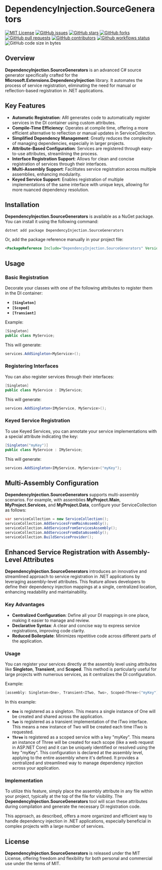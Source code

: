# DependencyInjection.SourceGenerators

[![MIT License](https://img.shields.io/badge/license-MIT-blue.svg)](LICENSE)
[![GitHub issues](https://img.shields.io/github/issues/jimmy-mll/Microsoft.Extensions.DependencyInjection.SourceGenerators)](https://github.com/jimmy-mll/Microsoft.Extensions.DependencyInjection.SourceGenerators/issues)
[![GitHub stars](https://img.shields.io/github/stars/jimmy-mll/Microsoft.Extensions.DependencyInjection.SourceGenerators)](https://github.com/jimmy-mll/Microsoft.Extensions.DependencyInjection.SourceGenerators/stargazers)
[![GitHub forks](https://img.shields.io/github/forks/jimmy-mll/Microsoft.Extensions.DependencyInjection.SourceGenerators)](https://github.com/jimmy-mll/Microsoft.Extensions.DependencyInjection.SourceGenerators/network)
[![GitHub pull requests](https://img.shields.io/github/issues-pr/jimmy-mll/Microsoft.Extensions.DependencyInjection.SourceGenerators)](https://github.com/jimmy-mll/Microsoft.Extensions.DependencyInjection.SourceGenerators/pulls)
[![GitHub contributors](https://img.shields.io/github/contributors/jimmy-mll/Microsoft.Extensions.DependencyInjection.SourceGenerators)](https://github.com/jimmy-mll/Microsoft.Extensions.DependencyInjection.SourceGenerators/graphs/contributors)
[![Github workflows status](https://github.com/jimmy-mll/Microsoft.Extensions.DependencyInjection.SourceGenerators/actions/workflows/dotnet.yml/badge.svg?branch=main)](https://github.com/jimmy-mll/Microsoft.Extensions.DependencyInjection.SourceGenerators/actions/workflows/dotnet.yml)
![GitHub code size in bytes](https://img.shields.io/github/languages/code-size/jimmy-mll/Microsoft.Extensions.DependencyInjection.SourceGenerators)

## Overview

**DependencyInjection.SourceGenerators** is an advanced C# source generator specifically crafted for the **Microsoft.Extensions.DependencyInjection** library. It automates the process of service registration, eliminating the need for manual or reflection-based registration in .NET applications.

## Key Features
- **Automatic Registration**: ARI generates code to automatically register services in the DI container using custom attributes.
- **Compile-Time Efficiency**: Operates at compile time, offering a more efficient alternative to reflection or manual updates in ServiceCollection.
- **Simplified Dependency Management**: Greatly reduces the complexity of managing dependencies, especially in larger projects.
- **Attribute-Based Configuration**: Services are registered through easy-to-use attributes, streamlining the process.
- **Interface Registration Support**: Allows for clean and concise registration of services through their interfaces.
- **Multi-Assembly Support**: Facilitates service registration across multiple assemblies, enhancing modularity.
- **Keyed Service Support**: Enables registration of multiple implementations of the same interface with unique keys, allowing for more nuanced dependency resolution.

## Installation

**DependencyInjection.SourceGenerators** is available as a NuGet package. You can install it using the following command:

```shell
dotnet add package DependencyInjection.SourceGenerators
```

Or, add the package reference manually in your project file:

```xml
<PackageReference Include="DependencyInjection.SourceGenerators" Version="1.0.0" />
```

## Usage

### Basic Registration

Decorate your classes with one of the following attributes to register them in the DI container:

- **`[Singleton]`**
- **`[Scoped]`**
- **`[Transient]`**

Example: 

```csharp
[Singleton]
public class MyService;
```

This will generate:

```csharp
services.AddSingleton<MyService>();
```

### Registering Interfaces

You can also register services through their interfaces:

```csharp
[Singleton]
public class MyService : IMyService;
```

This will generate:

```csharp
services.AddSingleton<IMyService, MyService>();
```

### Keyed Service Registration

To use Keyed Services, you can annotate your service implementations with a special attribute indicating the key:

```csharp
[Singleton("myKey")]
public class MyService : IMyService;
```

This will generate:

```csharp
services.AddSingleton<IMyService, MyService>("myKey");
```

## Multi-Assembly Configuration

**DependencyInjection.SourceGenerators** supports multi-assembly scenarios. For example, with assemblies **MyProject.Main**, **MyProject.Services**, and **MyProject.Data**, configure your ServiceCollection as follows:

```csharp
var serviceCollection = new ServiceCollection();
serviceCollection.AddServicesFromMainAssembly();
serviceCollection.AddServicesFromServicesAssembly();
serviceCollection.AddServicesFromDataAssembly();
serviceCollection.BuildServiceProvider();
```

## Enhanced Service Registration with Assembly-Level Attributes

**DependencyInjection.SourceGenerators** introduces an innovative and streamlined approach to service registration in .NET applications by leveraging assembly-level attributes. This feature allows developers to define their dependency injection mappings at a single, centralized location, enhancing readability and maintainability.

### Key Advantages

- **Centralized Configuration**: Define all your DI mappings in one place, making it easier to manage and review.
- **Declarative Syntax**: A clear and concise way to express service registrations, improving code clarity.
- **Reduced Boilerplate**: Minimizes repetitive code across different parts of the application.

### Usage

You can register your services directly at the assembly level using attributes like **Singleton**, **Transient**, and **Scoped**. This method is particularly useful for large projects with numerous services, as it centralizes the DI configuration.

Example:

```csharp
[assembly: Singleton<One>, Transient<ITwo, Two>, Scoped<Three>("myKey")]
```

In this example:

- **`One`** is registered as a singleton. This means a single instance of One will be created and shared across the application.
- **`Two`** is registered as a transient implementation of the ITwo interface. This means a new instance of Two will be created each time ITwo is requested.
- **`Three`** is registered as a scoped service with a key "myKey". This means an instance of Three will be created for each scope (like a web request in ASP.NET Core) and it can be uniquely identified or resolved using the key "myKey".
This configuration is declared at the assembly level, applying to the entire assembly where it's defined. It provides a centralized and streamlined way to manage dependency injection across your application.

### Implementation

To utilize this feature, simply place the assembly attribute in any file within your project, typically at the top of the file for visibility. The **DependencyInjection.SourceGenerators** tool will scan these attributes during compilation and generate the necessary DI registration code.

This approach, as described, offers a more organized and efficient way to handle dependency injection in .NET applications, especially beneficial in complex projects with a large number of services.

## License

**DependencyInjection.SourceGenerators** is released under the MIT License, offering freedom and flexibility for both personal and commercial use under the terms of MIT.